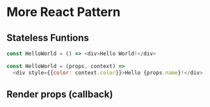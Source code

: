 # More React Pattern

## Stateless Funtions

```javascript
const HelloWorld = () => <div>Hello World!</div>

const HelloWorld = (props, context) =>
  <div style={{color: context.color}}>Hello {props.name}!</div>
```

## Render props (callback)

```javascript

```